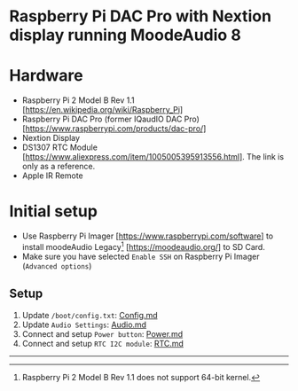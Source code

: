 # Raspberry Pi DAC Pro with Nextion display running MoodeAudio 8

# Hardware
- Raspberry Pi 2 Model B Rev 1.1 [https://en.wikipedia.org/wiki/Raspberry_Pi]
- Raspberry Pi DAC Pro (former IQaudIO DAC Pro) [https://www.raspberrypi.com/products/dac-pro/]
- Nextion Display
- DS1307 RTC Module [https://www.aliexpress.com/item/1005005395913556.html]. The link is only as a reference.
- Apple IR Remote

# Initial setup
- Use Raspberry Pi Imager [https://www.raspberrypi.com/software] to install moodeAudio Legacy[^1] [https://moodeaudio.org/] to SD Card.
- Make sure you have selected `Enable SSH` on Raspberry Pi Imager (`Advanced options`)

## Setup
1. Update `/boot/config.txt`: [Config.md](Config.md)
2. Update `Audio Settings`: [Audio.md](Audio.md)
3. Connect and setup `Power button`: [Power.md](Power.md)
4. Connect and setup `RTC I2C module`: [RTC.md](RTC.md)

---
[^1]: Raspberry Pi 2 Model B Rev 1.1 does not support 64-bit kernel.